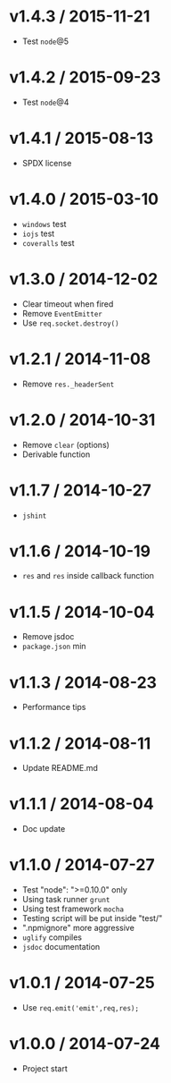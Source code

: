 v1.4.3 / 2015-11-21
==================

  * Test `node`@5

v1.4.2 / 2015-09-23
==================

  * Test `node`@4

v1.4.1 / 2015-08-13
==================

  * SPDX license

v1.4.0 / 2015-03-10
==================

  * `windows` test
  * `iojs` test
  * `coveralls` test

v1.3.0 / 2014-12-02
==================

  * Clear timeout when fired
  * Remove `EventEmitter`
  * Use `req.socket.destroy()`

v1.2.1 / 2014-11-08
==================

  * Remove `res._headerSent`

v1.2.0 / 2014-10-31
==================

  * Remove `clear` (options)
  * Derivable function

v1.1.7 / 2014-10-27
==================

  * `jshint`

v1.1.6 / 2014-10-19
==================

  * `res` and `res` inside callback function

v1.1.5 / 2014-10-04
==================

  * Remove jsdoc
  * `package.json` min

v1.1.3 / 2014-08-23
==================

  * Performance tips

v1.1.2 / 2014-08-11
==================

  * Update README.md

v1.1.1 / 2014-08-04
==================

  * Doc update

v1.1.0 / 2014-07-27
==================

  * Test "node": ">=0.10.0" only
  * Using task runner `grunt`
  * Using test framework `mocha`
  * Testing script will be put inside "test/"
  * ".npmignore" more aggressive
  * `uglify` compiles
  * `jsdoc` documentation

v1.0.1 / 2014-07-25
==================

  * Use `req.emit('emit',req,res);`

v1.0.0 / 2014-07-24
==================

  * Project start
